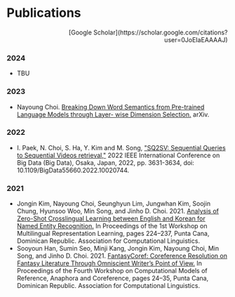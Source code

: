 ---
---

# Publications
<div style="text-align: right"> [Google Scholar](https://scholar.google.com/citations?user=0JoEIaEAAAAJ) </div>

### 2024
- TBU

### 2023
- Nayoung Choi. [Breaking Down Word Semantics from Pre-trained Language Models through Layer-
wise Dimension Selection.](https://arxiv.org/pdf/2310.05115.pdf) arXiv.

### 2022
- I. Paek, N. Choi, S. Ha, Y. Kim and M. Song, ["SQ2SV: Sequential Queries to Sequential Videos retrieval,"](https://ieeexplore.ieee.org/document/10020744) 2022 IEEE International Conference on Big Data (Big Data), Osaka, Japan, 2022, pp. 3631-3634, doi: 10.1109/BigData55660.2022.10020744.

### 2021
- Jongin Kim, Nayoung Choi, Seunghyun Lim, Jungwhan Kim, Soojin Chung, Hyunsoo Woo, Min Song, and Jinho D. Choi. 2021. [Analysis of Zero-Shot Crosslingual Learning between English and Korean for Named Entity Recognition.](https://aclanthology.org/2021.mrl-1.19.pdf) In Proceedings of the 1st Workshop on Multilingual Representation Learning, pages 224–237, Punta Cana, Dominican Republic. Association for Computational Linguistics.
- Sooyoun Han, Sumin Seo, Minji Kang, Jongin Kim, Nayoung Choi, Min Song, and Jinho D. Choi. 2021. [FantasyCoref: Coreference Resolution on Fantasy Literature Through Omniscient Writer’s Point of View.](https://aclanthology.org/2021.crac-1.3.pdf) In Proceedings of the Fourth Workshop on Computational Models of Reference, Anaphora and Coreference, pages 24–35, Punta Cana, Dominican Republic. Association for Computational Linguistics.